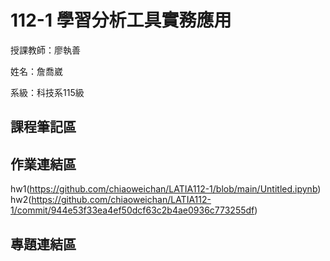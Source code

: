 # 112-1 學習分析工具實務應用
授課教師：廖執善

姓名：詹喬崴

系級：科技系115級

## 課程筆記區
## 作業連結區
hw1(https://github.com/chiaoweichan/LATIA112-1/blob/main/Untitled.ipynb)
hw2(https://github.com/chiaoweichan/LATIA112-1/commit/944e53f33ea4ef50dcf63c2b4ae0936c773255df)
## 專題連結區
